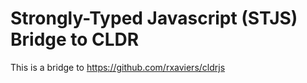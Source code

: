 Strongly-Typed Javascript (STJS) Bridge to CLDR
================================

This is a bridge to https://github.com/rxaviers/cldrjs